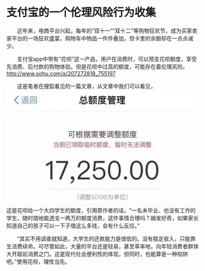 # 支付宝的一个伦理风险行为收集

&emsp;&emsp;近年来，电商平台兴起，每年的“双十一”“双十二”等购物狂欢节，成为买家卖家平台的一场狂欢盛宴。购物车中物品一件件叠加，但卡里的余额却在一点点减少。

&emsp;&emsp;支付宝app中带有“花呗”这一产品，用户在消费时，可以预支花呗额度，享受先消费、后付款的购物体验。但是花呗中过高的额度，可能存在着伦理风险。
http://www.sohu.com/a/207272818_755197

&emsp;&emsp;这是笔者在搜狐看见的一篇文章，从文章中我们可以看见，
![1](images/花呗.jpeg)
这是花呗给一个大四学生的额度，引用原作者的话，“一名未毕业、也没有工作的学生，随时随地能透支一两万的额度消费，这件事情合理吗？越发好奇，如果家长知道自己的孩子可以一下子借这么多钱，会有什么反应。”

&emsp;&emsp;“其实不用调查就知道，大学生的还款能力是很低的。没有稳定收入，只能靠生活费续命。可尽管如此，大量的平台还是轻易，甚至草率地，向年轻消费者群体大开超前消费之门。这是现代社会便利性的体现，但同时，也能算是一种陷阱吧。”使用花呗，理性当先。